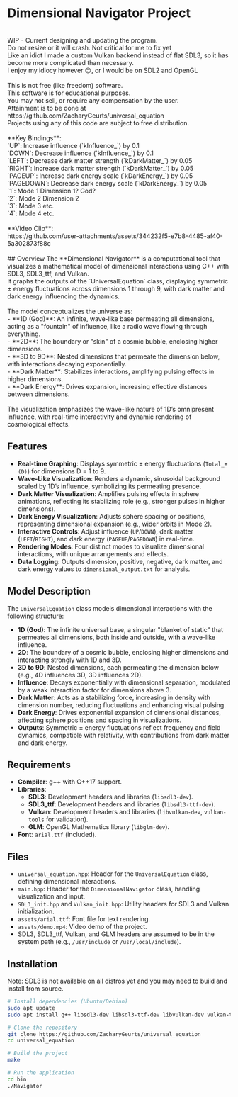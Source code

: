 # Dimensional Navigator Project
<BR />
WIP - Current designing and updating the program.<BR />
Do not resize or it will crash. Not critical for me to fix yet<BR />
Like an idiot I made a custom Vulkan backend instead of flat SDL3, so it has become more complicated than necessary.<BR />
I enjoy my idiocy however 😊, or I would be on SDL2 and OpenGL<BR />
<BR />
This is not free (like freedom) software.<BR />
This software is for educational purposes.<BR />
You may not sell, or require any compensation by the user.<BR />
Attainment is to be done at https://github.com/ZacharyGeurts/universal_equation<BR />
Projects using any of this code are subject to free distribution.<BR />
<BR />
**Key Bindings**:<BR />
`UP`: Increase influence (`kInfluence_`) by 0.1<BR />
`DOWN`: Decrease influence (`kInfluence_`) by 0.1<BR />
`LEFT`: Decrease dark matter strength (`kDarkMatter_`) by 0.05<BR />
`RIGHT`: Increase dark matter strength (`kDarkMatter_`) by 0.05<BR />
`PAGEUP`: Increase dark energy scale (`kDarkEnergy_`) by 0.05<BR />
`PAGEDOWN`: Decrease dark energy scale (`kDarkEnergy_`) by 0.05<BR />
`1`: Mode 1 Dimension 1? God?<BR />
`2`: Mode 2 Dimension 2<BR />
`3`: Mode 3 etc.<BR />
`4`: Mode 4 etc.<BR />
<BR />
**Video Clip**:<BR />
https://github.com/user-attachments/assets/344232f5-e7b8-4485-af40-5a302873f88c<BR />
<BR />
## Overview
The **Dimensional Navigator** is a computational tool that visualizes a mathematical model of dimensional interactions using C++ with SDL3, SDL3_ttf, and Vulkan.<BR />
It graphs the outputs of the `UniversalEquation` class, displaying symmetric ± energy fluctuations across dimensions 1 through 9, with dark matter and dark energy influencing the dynamics.<BR />
<BR />
The model conceptualizes the universe as:<BR />
- **1D (God)**: An infinite, wave-like base permeating all dimensions, acting as a "fountain" of influence, like a radio wave flowing through everything.<BR />
- **2D**: The boundary or "skin" of a cosmic bubble, enclosing higher dimensions.<BR />
- **3D to 9D**: Nested dimensions that permeate the dimension below, with interactions decaying exponentially.<BR />
- **Dark Matter**: Stabilizes interactions, amplifying pulsing effects in higher dimensions.<BR />
- **Dark Energy**: Drives expansion, increasing effective distances between dimensions.<BR />
<BR />
The visualization emphasizes the wave-like nature of 1D’s omnipresent influence, with real-time interactivity and dynamic rendering of cosmological effects.

## Features
- **Real-time Graphing**: Displays symmetric ± energy fluctuations (`Total_±(D)`) for dimensions D = 1 to 9.
- **Wave-Like Visualization**: Renders a dynamic, sinusoidal background scaled by 1D’s influence, symbolizing its permeating presence.
- **Dark Matter Visualization**: Amplifies pulsing effects in sphere animations, reflecting its stabilizing role (e.g., stronger pulses in higher dimensions).
- **Dark Energy Visualization**: Adjusts sphere spacing or positions, representing dimensional expansion (e.g., wider orbits in Mode 2).
- **Interactive Controls**: Adjust influence (`UP`/`DOWN`), dark matter (`LEFT`/`RIGHT`), and dark energy (`PAGEUP`/`PAGEDOWN`) in real-time.
- **Rendering Modes**: Four distinct modes to visualize dimensional interactions, with unique arrangements and effects.
- **Data Logging**: Outputs dimension, positive, negative, dark matter, and dark energy values to `dimensional_output.txt` for analysis.

## Model Description
The `UniversalEquation` class models dimensional interactions with the following structure:
- **1D (God)**: The infinite universal base, a singular "blanket of static" that permeates all dimensions, both inside and outside, with a wave-like influence.
- **2D**: The boundary of a cosmic bubble, enclosing higher dimensions and interacting strongly with 1D and 3D.
- **3D to 9D**: Nested dimensions, each permeating the dimension below (e.g., 4D influences 3D, 3D influences 2D).
- **Influence**: Decays exponentially with dimensional separation, modulated by a weak interaction factor for dimensions above 3.
- **Dark Matter**: Acts as a stabilizing force, increasing in density with dimension number, reducing fluctuations and enhancing visual pulsing.
- **Dark Energy**: Drives exponential expansion of dimensional distances, affecting sphere positions and spacing in visualizations.
- **Outputs**: Symmetric ± energy fluctuations reflect frequency and field dynamics, compatible with relativity, with contributions from dark matter and dark energy.

## Requirements
- **Compiler**: g++ with C++17 support.
- **Libraries**:
  - **SDL3**: Development headers and libraries (`libsdl3-dev`).
  - **SDL3_ttf**: Development headers and libraries (`libsdl3-ttf-dev`).
  - **Vulkan**: Development headers and libraries (`libvulkan-dev`, `vulkan-tools` for validation).
  - **GLM**: OpenGL Mathematics library (`libglm-dev`).
- **Font**: `arial.ttf` (included).

## Files
- `universal_equation.hpp`: Header for the `UniversalEquation` class, defining dimensional interactions.
- `main.hpp`: Header for the `DimensionalNavigator` class, handling visualization and input.
- `SDL3_init.hpp` and `Vulkan_init.hpp`: Utility headers for SDL3 and Vulkan initialization.
- `assets/arial.ttf`: Font file for text rendering.
- `assets/demo.mp4`: Video demo of the project.
- SDL3, SDL3_ttf, Vulkan, and GLM headers are assumed to be in the system path (e.g., `/usr/include` or `/usr/local/include`).

## Installation
Note: SDL3 is not available on all distros yet and you may need to build and install from source.
```bash
# Install dependencies (Ubuntu/Debian)
sudo apt update
sudo apt install g++ libsdl3-dev libsdl3-ttf-dev libvulkan-dev vulkan-tools libglm-dev

# Clone the repository
git clone https://github.com/ZacharyGeurts/universal_equation
cd universal_equation

# Build the project
make

# Run the application
cd bin
./Navigator
